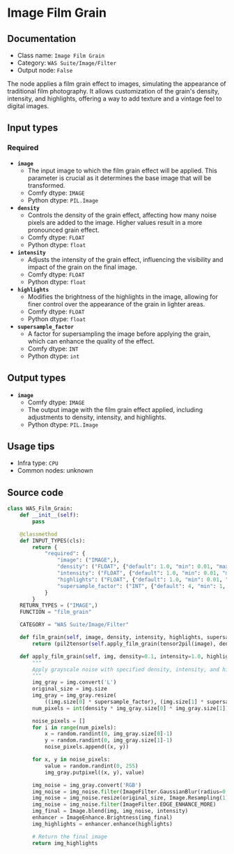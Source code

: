 # Image Film Grain
## Documentation
- Class name: `Image Film Grain`
- Category: `WAS Suite/Image/Filter`
- Output node: `False`

The node applies a film grain effect to images, simulating the appearance of traditional film photography. It allows customization of the grain's density, intensity, and highlights, offering a way to add texture and a vintage feel to digital images.
## Input types
### Required
- **`image`**
    - The input image to which the film grain effect will be applied. This parameter is crucial as it determines the base image that will be transformed.
    - Comfy dtype: `IMAGE`
    - Python dtype: `PIL.Image`
- **`density`**
    - Controls the density of the grain effect, affecting how many noise pixels are added to the image. Higher values result in a more pronounced grain effect.
    - Comfy dtype: `FLOAT`
    - Python dtype: `float`
- **`intensity`**
    - Adjusts the intensity of the grain effect, influencing the visibility and impact of the grain on the final image.
    - Comfy dtype: `FLOAT`
    - Python dtype: `float`
- **`highlights`**
    - Modifies the brightness of the highlights in the image, allowing for finer control over the appearance of the grain in lighter areas.
    - Comfy dtype: `FLOAT`
    - Python dtype: `float`
- **`supersample_factor`**
    - A factor for supersampling the image before applying the grain, which can enhance the quality of the effect.
    - Comfy dtype: `INT`
    - Python dtype: `int`
## Output types
- **`image`**
    - Comfy dtype: `IMAGE`
    - The output image with the film grain effect applied, including adjustments to density, intensity, and highlights.
    - Python dtype: `PIL.Image`
## Usage tips
- Infra type: `CPU`
- Common nodes: unknown


## Source code
```python
class WAS_Film_Grain:
    def __init__(self):
        pass

    @classmethod
    def INPUT_TYPES(cls):
        return {
            "required": {
                "image": ("IMAGE",),
                "density": ("FLOAT", {"default": 1.0, "min": 0.01, "max": 1.0, "step": 0.01}),
                "intensity": ("FLOAT", {"default": 1.0, "min": 0.01, "max": 1.0, "step": 0.01}),
                "highlights": ("FLOAT", {"default": 1.0, "min": 0.01, "max": 255.0, "step": 0.01}),
                "supersample_factor": ("INT", {"default": 4, "min": 1, "max": 8, "step": 1})
            }
        }
    RETURN_TYPES = ("IMAGE",)
    FUNCTION = "film_grain"

    CATEGORY = "WAS Suite/Image/Filter"

    def film_grain(self, image, density, intensity, highlights, supersample_factor):
        return (pil2tensor(self.apply_film_grain(tensor2pil(image), density, intensity, highlights, supersample_factor)), )

    def apply_film_grain(self, img, density=0.1, intensity=1.0, highlights=1.0, supersample_factor=4):
        """
        Apply grayscale noise with specified density, intensity, and highlights to a PIL image.
        """
        img_gray = img.convert('L')
        original_size = img.size
        img_gray = img_gray.resize(
            ((img.size[0] * supersample_factor), (img.size[1] * supersample_factor)), Image.Resampling(2))
        num_pixels = int(density * img_gray.size[0] * img_gray.size[1])

        noise_pixels = []
        for i in range(num_pixels):
            x = random.randint(0, img_gray.size[0]-1)
            y = random.randint(0, img_gray.size[1]-1)
            noise_pixels.append((x, y))

        for x, y in noise_pixels:
            value = random.randint(0, 255)
            img_gray.putpixel((x, y), value)

        img_noise = img_gray.convert('RGB')
        img_noise = img_noise.filter(ImageFilter.GaussianBlur(radius=0.125))
        img_noise = img_noise.resize(original_size, Image.Resampling(1))
        img_noise = img_noise.filter(ImageFilter.EDGE_ENHANCE_MORE)
        img_final = Image.blend(img, img_noise, intensity)
        enhancer = ImageEnhance.Brightness(img_final)
        img_highlights = enhancer.enhance(highlights)

        # Return the final image
        return img_highlights

```
